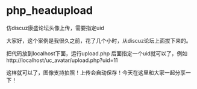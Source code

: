 php_headupload
==============

仿discuz康盛论坛头像上传，需要指定uid

大家好，这个案例是我很久之前，花了几个小时，从discuz论坛上面拔下来的。

把代码放到localhost下面，运行upload.php 后面指定一个uid就可以了，例如http://localhost/uc_avatar/upload.php?uid=11

这样就可以了，图像支持拍照！上传会自动保存！今天在这里和大家一起分享一下！
